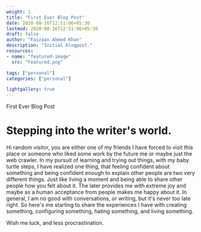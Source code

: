 ```yaml
---
weight: 1
title: "First Ever Blog Post"
date: 2020-08-16T12:51:06+05:30
lastmod: 2020-08-16T12:51:06+05:30
draft: false
author: "Faizaan Ahmed Khan"
description: "Initial blogpost."
resources:
- name: "featured-image"
  src: "Featured.png"

tags: ["personal"]
categories: ["personal"]

lightgallery: true
---
```


First Ever Blog Post
<!--more-->

# Stepping into the writer's world.
Hi random visitor, you are either one of my friends I have forced to visit this place or someone who liked some work by the future me or maybe just the web crawler.
In my pursuit of learning and trying out things, with my baby turtle steps, I have realized one thing, that feeling confident about something and being confident enough to explain other people are two very different things. Just like living a moment and being able to share other people how you felt about it. The later provides me with extreme joy and maybe as a human acceptance from people makes me happy about it. In general, I am no good with conversations, or writing, but it's never too late right. So here's me starting to share the experiences I have with creating something, configuring something, hating something, and living something.

Wish me luck, and less procrastination.
